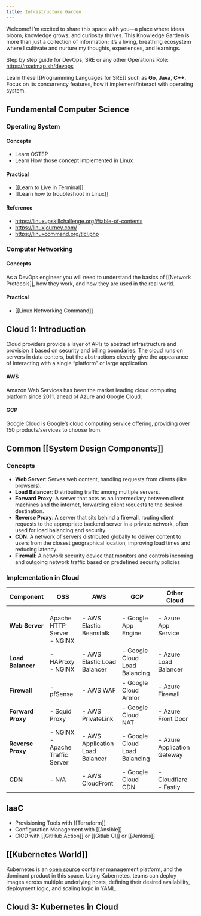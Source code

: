 ```yaml
---
title: Infrastructure Garden
---
```


Welcome! I’m excited to share this space with you—a place where ideas bloom, knowledge grows, and curiosity thrives. This Knowledge Garden is more than just a collection of information; it’s a living, breathing ecosystem where I cultivate and nurture my thoughts, experiences, and learnings.


Step by step guide for DevOps, SRE or any other Operations Role: https://roadmap.sh/devops

Learn these [[Programming Languages for SRE]] such as **Go**, **Java**, **C++**. Focus on its concurrency features, how it implement/interact with operating system.

## Fundamental Computer Science
### Operating System

#### Concepts
* Learn OSTEP
* Learn How those concept implemented in Linux
#### Practical
- [[Learn to Live in Terminal]]
- [[Learn how to troubleshoot in Linux]]
#### Reference
- https://linuxupskillchallenge.org/#table-of-contents
- https://linuxjourney.com/
- https://linuxcommand.org/tlcl.php

### Computer Networking

#### Concepts
As a DevOps engineer you will need to understand the basics of [[Network Protocols]], how they work, and how they are used in the real world.
#### Practical
- [[Linux Networking Command]]

## Cloud 1: Introduction

Cloud providers provide a layer of APIs to abstract infrastructure and provision it based on security and billing boundaries. The cloud runs on servers in data centers, but the abstractions cleverly give the appearance of interacting with a single “platform” or large application.
#### AWS
Amazon Web Services has been the market leading cloud computing platform since 2011, ahead of Azure and Google Cloud. 
#### GCP
Google Cloud is Google’s cloud computing service offering, providing over 150 products/services to choose from.
## Common [[System Design Components]]

### Concepts
- **Web Server**: Serves web content, handling requests from clients (like browsers).
- **Load Balancer**: Distributing traffic among multiple servers.
- **Forward Proxy**: A server that acts as an intermediary between client machines and the internet, forwarding client requests to the desired destination.
- **Reverse Proxy**: A server that sits behind a firewall, routing client requests to the appropriate backend server in a private network, often used for load balancing and security.
- **CDN**: A network of servers distributed globally to deliver content to users from the closest geographical location, improving load times and reducing latency.
- **Firewall**: A network security device that monitors and controls incoming and outgoing network traffic based on predefined security policies
### Implementation in Cloud

| **Component**     | **OSS**                            | **AWS**                         | **GCP**                       | **Other Cloud**             |
| ----------------- | ---------------------------------- | ------------------------------- | ----------------------------- | --------------------------- |
| **Web Server**    | - Apache HTTP Server<br>- NGINX    | - AWS Elastic Beanstalk         | - Google App Engine           | - Azure App Service         |
| **Load Balancer** | - HAProxy<br>- NGINX               | - AWS Elastic Load Balancer     | - Google Cloud Load Balancing | - Azure Load Balancer       |
| **Firewall**      | - pfSense                          | - AWS WAF                       | - Google Cloud Armor          | - Azure Firewall            |
| **Forward Proxy** | - Squid Proxy                      | - AWS PrivateLink               | - Google Cloud NAT            | - Azure Front Door          |
| **Reverse Proxy** | - NGINX<br>- Apache Traffic Server | - AWS Application Load Balancer | - Google Cloud Load Balancing | - Azure Application Gateway |
| **CDN**           | - N/A                              | - AWS CloudFront                | - Google Cloud CDN            | - Cloudflare<br>- Fastly    |
## IaaC
- Provisioning Tools with [[Terraform]]
- Configuration Management with [[Ansible]]
- CICD with [[GitHub Action]] or [[Gitlab CI]] or [[Jenkins]]

## [[Kubernetes World]]
Kubernetes is an [open source](https://github.com/kubernetes/kubernetes) container management platform, and the dominant product in this space. Using Kubernetes, teams can deploy images across multiple underlying hosts, defining their desired availability, deployment logic, and scaling logic in YAML.
## Cloud 3: Kubernetes in Cloud

